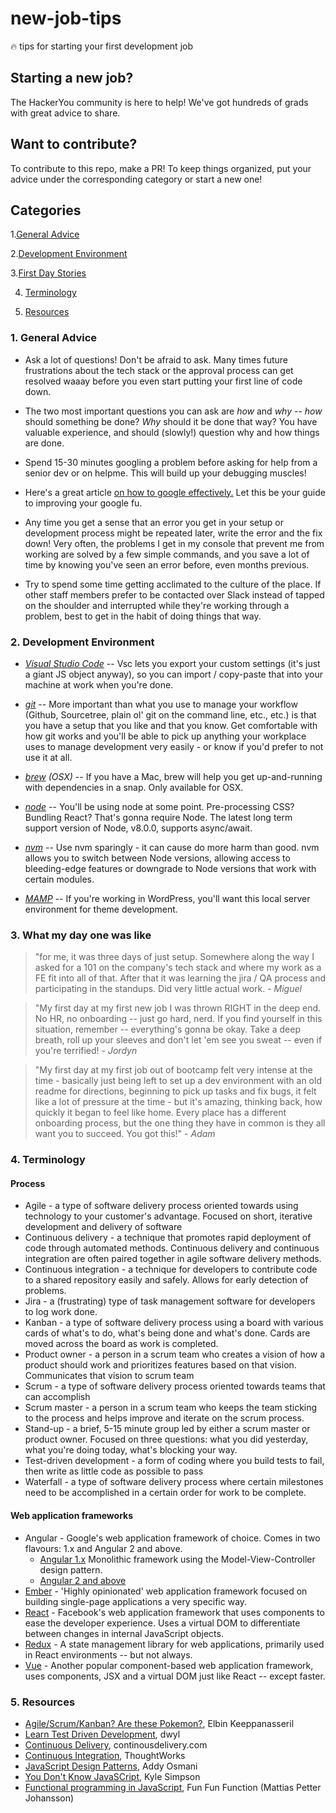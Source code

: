 # new-job-tips
🔥 tips for starting your first development job 

## Starting a new job?

The HackerYou community is here to help! We've got hundreds of grads with great advice to share.

## Want to contribute?

To contribute to this repo, make a PR! To keep things organized, put your advice under the corresponding category or start a new one!

## Categories

1.[General Advice](#general_advice)

2.[Development Environment](#dev_environment)

3.[First Day Stories](#day_one)

4. [Terminology](#terminology)

5. [Resources](#resources)
### 1. General Advice <a name="general_advice"></a>

* Ask a lot of questions! Don't be afraid to ask. Many times future frustrations about the tech stack or the approval process can get resolved waaay before you even start putting your first line of code down.  

* The two most important questions you can ask are *how* and *why* -- *how* should something be done? *Why* should it be done that way? You have valuable experience, and should (slowly!) question why and how things are done.

* Spend 15-30 minutes googling a problem before asking for help from a senior dev or on helpme. This will build up your debugging muscles!

* Here's a great article <a href="http://motto.time.com/4116259/google-search/">on how to google effectively.</a> Let this be your guide to improving your google fu.

* Any time you get a sense that an error you get in your setup or development process might be repeated later, write the error and the fix down! Very often, the problems I get in my console that prevent me from working are solved by a few simple commands, and you save a lot of time by knowing you've seen an error before, even months previous.

* Try to spend some time getting acclimated to the culture of the place. If other staff members prefer to be contacted over Slack instead of tapped on the shoulder and interrupted while they're working through a problem, best to get in the habit of doing things that way.

### 2. Development Environment <a name="dev_environment"></a>

* _[Visual Studio Code](https://code.visualstudio.com/)_ -- Vsc lets you export your custom settings (it's just a giant JS object anyway), so you can import / copy-paste that into your machine at work when you're done.

* _[git](https://git-scm.com/)_ -- More important than what you use to manage your workflow (Github, Sourcetree, plain ol' git on the command line, etc., etc.) is that you have a setup that you like and that you know. Get comfortable with how git works and you'll be able to pick up anything your workplace uses to manage development very easily - or know if you'd prefer to not use it at all.

* _[brew](https://brew.sh/) (OSX)_ -- If you have a Mac, brew will help you get up-and-running with dependencies in a snap. Only available for OSX.

* _[node](https://nodejs.org/en/)_ -- You'll be using node at some point. Pre-processing CSS? Bundling React? That's gonna require Node. The latest long term support version of Node, v8.0.0, supports async/await.

* _[nvm](https://github.com/creationix/nvm)_ -- Use nvm sparingly - it can cause do more harm than good. nvm allows you to switch between Node versions, allowing access to bleeding-edge features or downgrade to Node versions that work with certain modules.

* _[MAMP](https://www.mamp.info/en/)_ -- If you're working in WordPress, you'll want this local server environment for theme development.

### 3. What my day one was like <a name="day_one"></a>

> "for me, it was three days of just setup. Somewhere along the way I asked for a 101 on the company's tech stack and where my work as a FE fit into all of that. After that it was learning the jira / QA process and participating in the standups. Did very little actual work. - _Miguel_

> "My first day at my first new job I was thrown RIGHT in the deep end. No HR, no onboarding -- just go hard, nerd. If you find yourself in this situation, remember -- everything's gonna be okay. Take a deep breath, roll up your sleeves and don't let 'em see you sweat -- even if you're terrified! - _Jordyn_

> "My first day at my first job out of bootcamp felt very intense at the time - basically just being left to set up a dev environment with an old readme for directions, beginning to pick up tasks and fix bugs, it felt like a lot of pressure at the time - but it's amazing, thinking back, how quickly it began to feel like home. Every place has a different onboarding process, but the one thing they have in common is they all want you to succeed. You got this!" - _Adam_

### 4. Terminology <a name="terminology"></a>

#### Process
* Agile - a type of software delivery process oriented towards using technology to your customer's advantage. Focused on short, iterative development and delivery of software
* Continuous delivery - a technique that promotes rapid deployment of code through automated methods. Continuous delivery and continuous integration are often paired together in agile software delivery methods.
* Continuous integration - a technique for developers to contribute code to a shared repository easily and safely. Allows for early detection of problems.
* Jira - a (frustrating) type of task management software for developers to log work done.
* Kanban - a type of software delivery process using a board with various cards of what's to do, what's being done and what's done. Cards are moved across the board as work is completed.
* Product owner - a person in a scrum team who creates a vision of how a product should work and prioritizes features based on that vision. Communicates that vision to scrum team
* Scrum - a type of software delivery process oriented towards teams that can accomplish
* Scrum master - a person in a scrum team who keeps the team sticking to the process and helps improve and iterate on the scrum process.
* Stand-up - a brief, 5-15 minute group led by either a scrum master or product owner. Focused on three questions: what you did yesterday, what you're doing today, what's blocking your way.
* Test-driven development - a form of coding where you build tests to fail, then write as little code as possible to pass
* Waterfall - a type of software delivery process where certain milestones need to be accomplished in a certain order for work to be complete.

#### Web application frameworks
* Angular - Google's web application framework of choice. Comes in two flavours: 1.x and Angular 2 and above.
    - [Angular 1.x](https://angularjs.org/) Monolithic framework using the Model-View-Controller design pattern.
    - [Angular 2 and above](https://angular.io/)
* [Ember](https://www.emberjs.com/) - 'Highly opinionated' web application framework focused on building single-page applications a very specific way.
* [React](https://reactjs.org) - Facebook's web application framework that uses components to ease the developer experience. Uses a virtual DOM to differentiate between changes in internal JavaScript objects.
* [Redux](https://redux.js.org/) - A state management library for web applications, primarily used in React environments -- but not always.
* [Vue](https://vuejs.org/) - Another popular component-based web application framework, uses components, JSX and a virtual DOM just like React -- except faster.

### 5. Resources
* [Agile/Scrum/Kanban? Are these Pokemon?](https://medium.com/@elbincodes/agile-scrum-kanban-are-these-pokemon-de8f32b64817), Elbin Keeppanasseril
* [Learn Test Driven Development](https://github.com/dwyl/learn-tdd), dwyl
* [Continuous Delivery](https://continuousdelivery.com), continousdelivery.com
* [Continuous Integration](https://www.thoughtworks.com/continuous-integration), ThoughtWorks
* [JavaScript Design Patterns](https://addyosmani.com/resources/essentialjsdesignpatterns/book/), Addy Osmani
* [You Don't Know JavaSCript](https://github.com/getify/You-Dont-Know-JS), Kyle Simpson
* [Functional programming in JavaScript](https://www.youtube.com/playlist?list=PL0zVEGEvSaeEd9hlmCXrk5yUyqUag-n84), Fun Fun Function (Mattias Petter Johansson)
